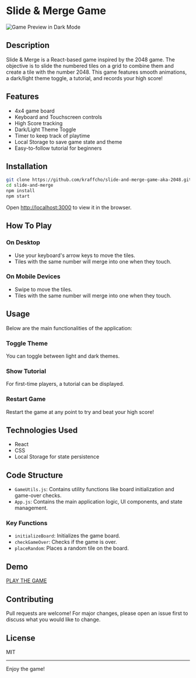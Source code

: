 # Slide & Merge Game

![Game Preview in Dark Mode](./game_preview.png)

## Description

Slide & Merge is a React-based game inspired by the 2048 game. The objective is to slide the numbered tiles on a grid to combine them and create a tile with the number 2048. This game features smooth animations, a dark/light theme toggle, a tutorial, and records your high score!

## Features

- 4x4 game board
- Keyboard and Touchscreen controls
- High Score tracking
- Dark/Light Theme Toggle
- Timer to keep track of playtime
- Local Storage to save game state and theme
- Easy-to-follow tutorial for beginners

## Installation

```bash
git clone https://github.com/kraffcho/slide-and-merge-game-aka-2048.git
cd slide-and-merge
npm install
npm start
```

Open [http://localhost:3000](http://localhost:3000) to view it in the browser.

## How To Play

### On Desktop

- Use your keyboard's arrow keys to move the tiles.
- Tiles with the same number will merge into one when they touch.

### On Mobile Devices

- Swipe to move the tiles.
- Tiles with the same number will merge into one when they touch.

## Usage

Below are the main functionalities of the application:

### Toggle Theme

You can toggle between light and dark themes.

### Show Tutorial

For first-time players, a tutorial can be displayed.

### Restart Game

Restart the game at any point to try and beat your high score!

## Technologies Used

- React
- CSS
- Local Storage for state persistence

## Code Structure

- `GameUtils.js`: Contains utility functions like board initialization and game-over checks.
- `App.js`: Contains the main application logic, UI components, and state management.

### Key Functions

- `initializeBoard`: Initializes the game board.
- `checkGameOver`: Checks if the game is over.
- `placeRandom`: Places a random tile on the board.

## Demo

[PLAY THE GAME](https://6ytftn.csb.app/)

## Contributing

Pull requests are welcome! For major changes, please open an issue first to discuss what you would like to change.

## License

MIT

---

Enjoy the game!

